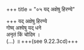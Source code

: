 +++
title = "०५ यद् अक्षेषु हिरण्ये"

+++
यद् अक्षेषु हिरण्ये  
गोष्व् अश्वेषु यद् धने  
अनृतं किं चोदिम ।  
(…) ॥ +++(see 9.22.3cd)+++